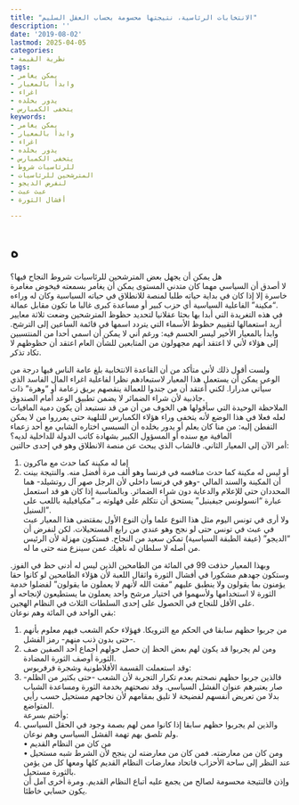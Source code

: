 ```yaml
---
title: "الانتخابات الرئاسية، نتيجتها محسومة بحساب العقل السليم"
description: ''
date: '2019-08-02'
lastmod: 2025-04-05
categories:
- نظرية القيمة
tags:
- يمكن يغامر
- وابدأ بالمعيار
- اغراء
- يدور بخلده
- يتخفى الكمبارس
keywords:
- يمكن يغامر
- وابدأ بالمعيار
- اغراء
- يدور بخلده
- يتخفى الكمبارس
- للرئاسيات شروط
- المترشحين للرئاسيات
- لنفرض الديجو
- عبث عبث
- أفشال الثورة

---
```

# **ه**

هل يمكن أن يجهل بعض المترشحين للرئاسيات شروط النجاح فيها؟  
لا أصدق أن السياسي مهما كان متدني المستوى يمكن أن يغامر بسمعته فيخوض مغامرة خاسرة إلا إذا كان في بداية حياته طلبا لمنصة للانطلاق في حياته السياسية وكان له وراءه “مكينة” الفاعلية السياسية أي حزب كبير أو مساعدة كبرى غالبا ما تكون مقابل عمالة.  
في هذه التغريدة التي أبدا بها بحثا عقلانيا لتحديد حظوظ المترشحين وضعت ثلاثة معايير أريد استعمالها لتقييم حظوظ الأسماء التي يتردد اسمها في قائمة الساعين إلى الترشح. وابدأ بالمعيار الأخير ليسر الحسم فيه: ورغم أني لا يمكن أن اسمي أحدا من المنتسبين إلى هؤلاء لأني لا اعتقد أنهم مجهولون من المتابعين للشأن العام اعتقد أن حظوظهم لا تكاد تذكر.

ولست أقول ذلك لأني متأكد من أن القاعدة الانتخابية بلغ عامة الناس فيها درجة من الوعي يمكن أن يستعمل هذا المعيار لاستبعادهم نظرا لفاعلية اغراء المال الفاسد الذي سيأتي مدرارا. لكني أعتقد أن من جندوا للعمالة ينقصهم بريق زعامة أو “وهرة” ذات جاذبية لأن شراء الضمائر لا يضمن تطبيق الوعد أمام الصندوق.  
الملاحظة الوحيدة التي سأقولها هي الخوف من أن من قد نستبعد أن يكون دمية المافيات لعله فعلا في هذا الوضع لأنه يتخفى وراء هؤلاء الكمبارس للتلهية حتى يمرروا من لا يمكن التفطن إليه: من منا كان يعلم أو يدور بخلده أن السبسي اختاره الشابي مع أحد زعماء المافية مع سنده أو المسؤول الكبير بشهادة كاتب الدولة للداخلية لديه؟  
أمر الآن إلى المعيار الثاني. فالشاب الذي يبحث عن منصة الانطلاق وهو في إحدى حالتين:  
1. إما له مكينة كما حدث مع ماكرون  
2. أو ليس له مكينة كما حدث منافسه في فرنسا وهو ألف مرة أفضل منه. والنتيجة بينت أن المكينة والسند المالي -وهو في فرنسا داخلي لأن الرجل صهر آل روتشيلد- هما المحددان حتى للإعلام والدعاية دون شراء الضمائر. وبالمناسبة إذا كان هو قد استعمل عبارة “انسولونس جيفينيل” يستحق أن نتكلم على فهلوته بـ “مكيافيلية باللعب على السنيل”.  
ولا أرى في تونس اليوم مثل هذا النوع علما وأن النوع الأول بمقتضى هذا المعيار عبث في عبث في تونس حتى لو نجح وهو عندي من رابع المستحيلات. لكن لنفرض أن “الديجو” (عيفة الطبقة السياسية) تمكن سعيد من النجاح. فستكون مهزلة لأن الرئيس من أصله لا سلطان له ناهيك عمن سينزع منه حتى ما له.

وبهذا المعيار حذفت 99 في المائة من الطامحين الذين ليس له أدنى حظ في الفوز. وستكون جهدهم مشكورا في أفشال الثورة واثقال اللعبة لأن هؤلاء الطامحين لو كانوا حقا يؤمنون بما يقولون ولا ينطبق عليهم “مقت الله لأنهم لا يعملون ما يقولون” لفضلوا خدمة الثورة لا استخدامها ولأسهموا في اختيار مرشح واحد يعملون ما يستطيعون لإنجاحه أو على الأقل للنجاح في الحصول على إحدى السلطات الثلاث في النظام الهجين.  
بقي الواحد في المائة وهم نوعان:  
1. من جربوا حظهم سابقا في الحكم مع الترويكا. فهؤلاء حكم الشعب فيهم معلوم بأنهم -حتى بدون ذنب منهم- رمز الفشل.  
2. ومن لم يجربوا قد يكون لهم بعض الحظ إن حصل حولهم أجماع أحد الصفين صف الثورة أوصف الثورة المضادة.  
وقد استعملت القسمة الأفلاطونية وشجرة فرفريوس:  
1. فالذين جربوا حظهم نصحتم بعدم تكرار التجربة لأن الشعب -حتى بكثير من الظلم-صار يعتبرهم عنوان الفشل السياسي. وقد نصحتهم بخدمة الثورة ومساعدة الشباب بدلا من تعريض أنفسهم لفضيحة لا تليق بمقامهم لأن نجاحهم مستحيل حسب رأيي المتواضع.  
وأختم بسرعة:  
2. والذين لم يجربوا حظهم سابقا إذا كانوا ممن لهم بصمة وجود في الحقل السياسي ولم تلصق بهم تهمة الفشل السياسي وهم نوعان.  
• من كان من النظام القديم  
• ومن كان من معارضته. فمن كان من معارضته لن ينجح لأن الشرط شبه مستحيل عند النظر إلى ساحة الأحزاب فاتحاد معارضات النظام القديم كلها ومعها كل من يؤمن بالثورة مستحيل.  
وإذن فالنتيجة محسومة لصالح من يجمع عليه أتباع النظام القديم. ومرة أخرى آمل أن يكون حسابي خاطئا.

###
